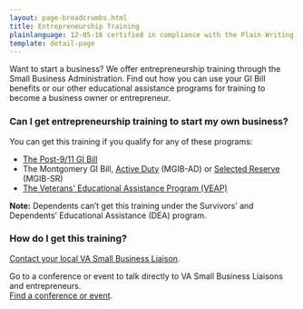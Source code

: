 ```yaml
---
layout: page-breadcrumbs.html
title: Entrepreneurship Training
plainlanguage: 12-05-16 certified in compliance with the Plain Writing Act
template: detail-page
---
```


<div class="va-introtext">

Want to start a business? We offer entrepreneurship training through the Small Business Administration. Find out how you can use your GI Bill benefits or our other educational assistance programs for training to become a business owner or entrepreneur. 

</div>


<div class="feature" markdown="1">

### Can I get entrepreneurship training to start my own business?

You can get this training if you qualify for any of these programs:

- [The Post-9/11 GI Bill](/education/gi-bill/post-9-11/)
- The Montgomery GI Bill, [Active Duty](/education/gi-bill/montgomery-active-duty/) (MGIB-AD) or [Selected Reserve](/education/gi-bill/montgomery-selected-reserve/) (MGIB-SR)
- [The Veterans' Educational Assistance Program (VEAP)](/education/other-educational-assistance-programs/veap/)

**Note:** Dependents can’t get this training under the Survivors’ and Dependents’ Educational Assistance (DEA) program.

</div>

### How do I get this training? 

[Contact your local VA Small Business Liaison](https://www.va.gov/osdbu/about/contacts.asp).

Go to a conference or event to talk directly to VA Small Business Liaisons and entrepreneurs. <br> [Find a conference or event](https://www.va.gov/osdbu/library/events.asp).
